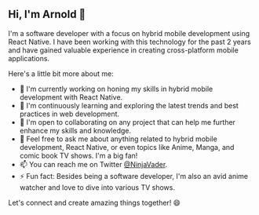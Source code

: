 ## Hi, I'm Arnold 👋

I'm a software developer with a focus on hybrid mobile development using React Native. I have been working with this technology for the past 2 years and have gained valuable experience in creating cross-platform mobile applications.

Here's a little bit more about me:

- 🔭 I'm currently working on honing my skills in hybrid mobile development with React Native.
- 🌱 I'm continuously learning and exploring the latest trends and best practices in web development.
- 👯 I'm open to collaborating on any project that can help me further enhance my skills and knowledge.
- 💬 Feel free to ask me about anything related to hybrid mobile development, React Native, or even topics like Anime, Manga, and comic book TV shows. I'm a big fan!
- 📫 You can reach me on Twitter [@NinjaVader](https://www.twitter.com/NinjaVader).
- ⚡ Fun fact: Besides being a software developer, I'm also an avid anime watcher and love to dive into various TV shows.

Let's connect and create amazing things together! 😄

<!--
**darkarnold/darkarnold** is a ✨ _special_ ✨ repository because its `README.md` (this file) appears on your GitHub profile.

Here are some ideas to get you started:

- 🔭 I’m currently working on 
- 🌱 I’m currently learning Django 
- 👯 I’m looking to 
- 🤔 I’m looking for help with ...
- 💬 Ask me about 
- 📫 How to reach me:
- 😄 Pronouns: ...
- ⚡ Fun fact: 

-->
